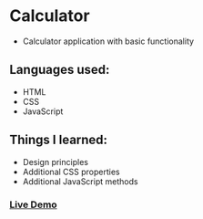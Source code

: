 # Calculator

- Calculator application with basic functionality

## Languages used:

- HTML
- CSS
- JavaScript

## Things I learned:

- Design principles
- Additional CSS properties
- Additional JavaScript methods

### [Live Demo](https://bartbzd.github.io/Calculator/)
